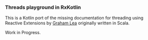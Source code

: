 ### Threads playground in RxKotlin

This is a Kotlin port of the missing documentation for threading using Reactive Extensions by [Graham Lea] originally written in Scala.

Work in Progress.

[Graham Lea]: https://github.com/GrahamLea/RxJava-Threading-Examples
